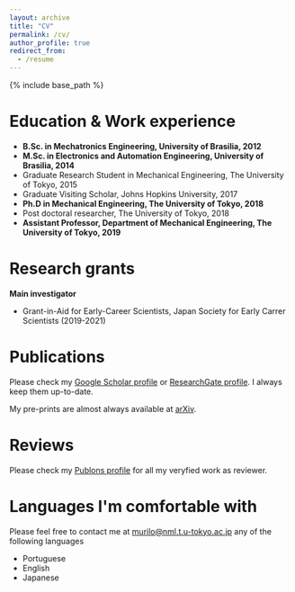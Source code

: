 ```yaml
---
layout: archive
title: "CV"
permalink: /cv/
author_profile: true
redirect_from:
  - /resume
---
```


{% include base_path %}

Education & Work experience
======
* **B.Sc. in Mechatronics Engineering, University of Brasilia, 2012**
* **M.Sc. in Electronics and Automation Engineering, University of Brasilia, 2014**
* Graduate Research Student in Mechanical Engineering, The University of Tokyo, 2015
* Graduate Visiting Scholar, Johns Hopkins University, 2017
* **Ph.D in Mechanical Engineering, The University of Tokyo, 2018**
* Post doctoral researcher, The University of Tokyo, 2018
* **Assistant Professor, Department of Mechanical Engineering, The University of Tokyo, 2019**

Research grants
======
**Main investigator**
* Grant-in-Aid for Early-Career Scientists, Japan Society for Early Carrer Scientists (2019-2021)

Publications
======
Please check my [Google Scholar profile](https://scholar.google.com/citations?user=4yzonSsAAAAJ&hl) or [ResearchGate profile](https://www.researchgate.net/profile/Murilo_Marinho). I always keep them up-to-date.

My pre-prints are almost always available at [arXiv](https://arxiv.org/search/cs?searchtype=author&query=Marinho%2C+M+M).

Reviews
======
Please check my [Publons profile](https://publons.com/researcher/1488056/murilo-marques-marinho/) for all my veryfied work as reviewer.

Languages I'm comfortable with
======
Please feel free to contact me at murilo@nml.t.u-tokyo.ac.jp any of the following languages
* Portuguese
* English
* Japanese
